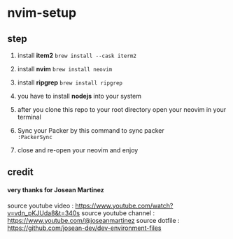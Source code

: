 # nvim-setup

## step

1. install **item2**
   `brew install --cask iterm2`
2. install **nvim**
   `brew install neovim`
3. install **ripgrep**
   `brew install ripgrep`
4. you have to install **nodejs** into your system

5. after you clone this repo to your root directory open your neovim in your terminal

6. Sync your Packer by this command to sync packer  
   `:PackerSync`

7. close and re-open your neovim and enjoy

## credit

#### very thanks for Josean Martinez

source youtube video : https://www.youtube.com/watch?v=vdn_pKJUda8&t=340s
source youtube channel : https://www.youtube.com/@joseanmartinez
source dotfile : https://github.com/josean-dev/dev-environment-files
